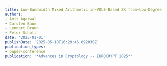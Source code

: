 ```yaml
---
title: Low-Bandwidth Mixed Arithmetic in~VOLE-Based ZK from~Low-Degree PRGs
authors:
- Amit Agarwal
- Carsten Baum
- Lennart Braun
- Peter Scholl
date: '2025-01-01'
publishDate: '2025-05-18T16:29:46.092030Z'
publication_types:
- paper-conference
publication: '*Advances in Cryptology -- EUROCRYPT 2025*'
---
```

